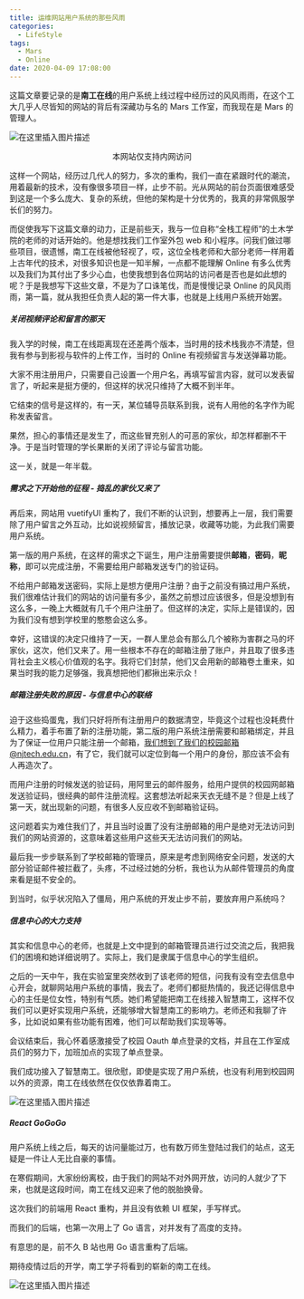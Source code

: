 ```yaml
---
title: 运维网站用户系统的那些风雨
categories:
  - LifeStyle
tags:
  - Mars
  - Online
date: 2020-04-09 17:08:00	
---
```


这篇文章要记录的是**南工在线**的用户系统上线过程中经历过的风风雨雨，在这个工大几乎人尽皆知的网站的背后有深藏功与名的 Mars 工作室，而我现在是 Mars 的管理人。

![在这里插入图片描述](https://img-blog.csdnimg.cn/2020040917033229.png?x-oss-process=image/watermark,type_ZmFuZ3poZW5naGVpdGk,shadow_10,text_aHR0cHM6Ly9ibG9nLmNzZG4ubmV0L3FxXzM5NDk4NzAx,size_16,color_FFFFFF,t_70#pic_center)

<center>本网站仅支持内网访问</center>

<!-- more -->

这样一个网站，经历过几代人的努力，多次的重构，我们一直在紧跟时代的潮流，用着最新的技术，没有像很多项目一样，止步不前。光从网站的前台页面很难感受到这是一个多么庞大、复杂的系统，但他的架构是十分优秀的，我真的非常佩服学长们的努力。

而促使我写下这篇文章的动力，正是前些天，我与一位自称“全栈工程师”的土木学院的老师的对话开始的。他是想找我们工作室外包 web 和小程序。问我们做过哪些项目，很遗憾，南工在线被他轻视了，哎，这位全栈老师和大部分老师一样用着上古年代的技术，对很多知识也是一知半解，一点都不能理解 Online 有多么优秀以及我们为其付出了多少心血，也使我想到各位网站的访问者是否也是如此想的呢？于是我想写下这些文章，不是为了口诛笔伐，而是慢慢记录 Online 的风风雨雨，第一篇，就从我担任负责人起的第一件大事，也就是上线用户系统开始罢。

##### 关闭视频评论和留言的那天

我入学的时候，南工在线距离现在还差两个版本，当时用的技术栈我亦不清楚，但我有参与到影视与软件的上传工作，当时的 Online 有视频留言与发送弹幕功能。

大家不用注册用户，只需要自己设置一个用户名，再填写留言内容，就可以发表留言了，听起来是挺方便的，但这样的状况只维持了大概不到半年。

它结束的信号是这样的，有一天，某位辅导员联系到我，说有人用他的名字作为昵称发表留言。

果然，担心的事情还是发生了，而这些冒充别人的可恶的家伙，却怎样都删不干净。于是当时管理的学长果断的关闭了评论与留言功能。

这一关，就是一年半载。

##### 需求之下开始他的征程 - 捣乱的家伙又来了

再后来，网站用 vuetifyUI 重构了，我们不断的认识到，想要再上一层，我们需要除了用户留言之外互动，比如说视频留言，播放记录，收藏等功能，为此我们需要用户系统。

第一版的用户系统，在这样的需求之下诞生，用户注册需要提供**邮箱**，**密码**，**昵称**，即可以完成注册，不需要给用户邮箱发送专门的验证码。

不给用户邮箱发送密码，实际上是想方便用户注册？由于之前没有搞过用户系统，我们很难估计我们的网站的访问量有多少，虽然之前想过应该很多，但是没想到有这么多，一晚上大概就有几千个用户注册了。但这样的决定，实际上是错误的，因为我们没有想到学校里的憨憨会这么多。

幸好，这错误的决定只维持了一天，一群人里总会有那么几个被称为害群之马的坏家伙，这次，他们又来了。用一些根本不存在的邮箱注册了账户，并且取了很多违背社会主义核心价值观的名字。我将它们封禁，他们又会用新的邮箱卷土重来，如果当时我的能力足够强，我真想把他们都揪出来示众！

##### 邮箱注册失败的原因 - 与信息中心的联络

迫于这些捣蛋鬼，我们只好将所有注册用户的数据清空，毕竟这个过程也没耗费什么精力，着手布置了新的注册功能，第二版的用户系统注册需要和邮箱绑定，并且为了保证一位用户只能注册一个邮箱，我们想到了我们的校园邮箱@njtech.edu.cn，有了它，我们就可以定位到每一个用户的身份，那应该不会有人再造次了。

而用户注册的时候发送的验证码，用阿里云的邮件服务，给用户提供的校园网邮箱发送验证码，很经典的邮件注册流程。这套想法听起来天衣无缝不是？但是上线了第一天，就出现新的问题，有很多人反应收不到邮箱验证码。

这问题着实为难住我们了，并且当时设置了没有注册邮箱的用户是绝对无法访问到我们的网站资源的，这意味着这些用户这些天无法访问我们的网站。

最后我一步步联系到了学校邮箱的管理员，原来是考虑到网络安全问题，发送的大部分验证邮件被拦截了，头疼，不过经过她的分析，我也认为从邮件管理员的角度来看是挺不安全的。

到当时，似乎状况陷入了僵局，用户系统的开发止步不前，要放弃用户系统吗？

##### 信息中心的大力支持

其实和信息中心的老师，也就是上文中提到的邮箱管理员进行过交流之后，我把我们的困境和她详细说明了。实际上，我们是隶属于信息中心的学生组织。

之后的一天中午，我在实验室里突然收到了该老师的短信，问我有没有空去信息中心开会，就聊网站用户系统的事情，我去了。老师们都挺热情的，我还记得信息中心的主任是位女性，特别有气质。她们希望能把南工在线接入智慧南工，这样不仅我们可以更好实现用户系统，还能够增大智慧南工的影响力。老师还和我聊了许多，比如说如果有些功能有困难，他们可以帮助我们实现等等。

会议结束后，我心怀着感激接受了校园 Oauth 单点登录的文档，并且在工作室成员们的努力下，加班加点的实现了单点登录。

我们成功接入了智慧南工。很欣慰，即使是实现了用户系统，也没有利用到校园网以外的资源，南工在线依然在仅仅依靠着南工。

![在这里插入图片描述](https://img-blog.csdnimg.cn/20200409170357375.png?x-oss-process=image/watermark,type_ZmFuZ3poZW5naGVpdGk,shadow_10,text_aHR0cHM6Ly9ibG9nLmNzZG4ubmV0L3FxXzM5NDk4NzAx,size_16,color_FFFFFF,t_70#pic_center)

##### React GoGoGo

用户系统上线之后，每天的访问量能过万，也有数万师生登陆过我们的站点，这无疑是一件让人无比自豪的事情。

在寒假期间，大家纷纷离校，由于我们的网站不对外网开放，访问的人就少了下来，也就是这段时间，南工在线又迎来了他的脱胎换骨。

这次我们的前端用 React 重构，并且没有依赖 UI 框架，手写样式。

而我们的后端，也第一次用上了 Go 语言，对并发有了高度的支持。

有意思的是，前不久 B 站也用 Go 语言重构了后端。

期待疫情过后的开学，南工学子将看到的崭新的南工在线。

![在这里插入图片描述](https://img-blog.csdnimg.cn/20200409170412903.png?x-oss-process=image/watermark,type_ZmFuZ3poZW5naGVpdGk,shadow_10,text_aHR0cHM6Ly9ibG9nLmNzZG4ubmV0L3FxXzM5NDk4NzAx,size_16,color_FFFFFF,t_70#pic_center)
